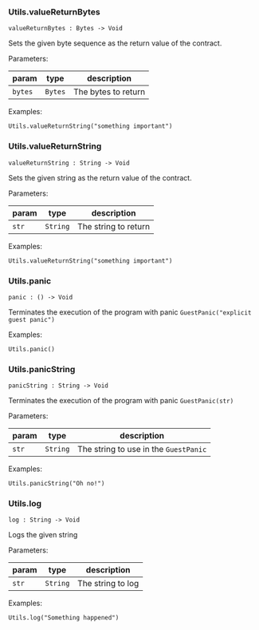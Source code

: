### Utils.**valueReturnBytes**

```grain
valueReturnBytes : Bytes -> Void
```

Sets the given byte sequence as the return value of the contract.

Parameters:

|param|type|description|
|-----|----|-----------|
|`bytes`|`Bytes`|The bytes to return|

Examples:

```grain
Utils.valueReturnString("something important")
```

### Utils.**valueReturnString**

```grain
valueReturnString : String -> Void
```

Sets the given string as the return value of the contract.

Parameters:

|param|type|description|
|-----|----|-----------|
|`str`|`String`|The string to return|

Examples:

```grain
Utils.valueReturnString("something important")
```

### Utils.**panic**

```grain
panic : () -> Void
```

Terminates the execution of the program with panic `GuestPanic("explicit guest panic")`

Examples:

```grain
Utils.panic()
```

### Utils.**panicString**

```grain
panicString : String -> Void
```

Terminates the execution of the program with panic `GuestPanic(str)`

Parameters:

|param|type|description|
|-----|----|-----------|
|`str`|`String`|The string to use in the `GuestPanic`|

Examples:

```grain
Utils.panicString("Oh no!")
```

### Utils.**log**

```grain
log : String -> Void
```

Logs the given string

Parameters:

|param|type|description|
|-----|----|-----------|
|`str`|`String`|The string to log|

Examples:

```grain
Utils.log("Something happened")
```

